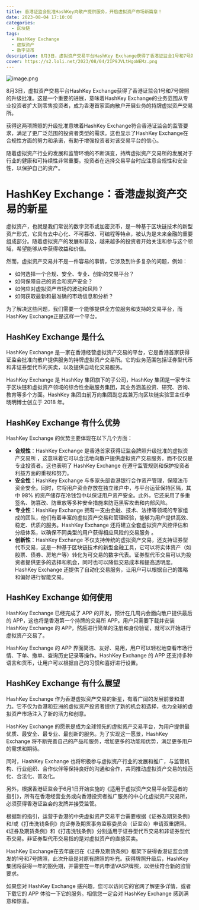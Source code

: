 ```yaml
---
title: 香港证监会批准HashKey向散户提供服务，开启虚拟资产市场新篇章！
date: 2023-08-04 17:10:00
categories:
  - 区块链
tags:
  - HashKey Exchange
  - 虚拟资产
  - 数字货币
description: 8月3日，虚拟资产交易平台HashKey Exchange获得了香港证监会1号和7号牌照的升级批准。这是一个重要的进展，意味着HashKey Exchange的业务范围从专业投资者扩大到零售投资者，成为香港首家面向散户开展业务的持牌虚拟资产交易所。
cover: https://s2.loli.net/2023/08/04/2IP9JVLtHgoWEMz.png
---
```


![image.png](https://s2.loli.net/2023/08/04/cW5JbHaqmoSLKTl.png)

8月3日，虚拟资产交易平台HashKey Exchange获得了香港证监会1号和7号牌照的升级批准。这是一个重要的进展，意味着HashKey Exchange的业务范围从专业投资者扩大到零售投资者，成为香港首家面向散户开展业务的持牌虚拟资产交易所。

获得这两项牌照的升级批准意味着HashKey Exchange符合香港证监会的监管要求，满足了更广泛范围的投资者类型的需求。这也显示了HashKey Exchange在合规性方面的努力和承诺，有助于增强投资者对该交易平台的信心。

随着虚拟资产行业的发展和监管环境的不断演变，持牌虚拟资产交易所的发展对于行业的健康和可持续性非常重要。投资者在选择交易平台时应注意合规性和安全性，以保护自己的资产。

# HashKey Exchange：香港虚拟资产交易的新星

虚拟资产，也就是我们常说的数字货币或加密货币，是一种基于区块链技术的新型资产形式，它具有去中心化、不可篡改、可编程等特点，被认为是未来金融的重要组成部分。随着虚拟资产的发展和普及，越来越多的投资者开始关注和参与这个领域，希望能够从中获得收益和价值。

然而，虚拟资产交易并不是一件容易的事情，它涉及到许多复杂的问题，例如：

- 如何选择一个合规、安全、专业、创新的交易平台？
- 如何保障自己的资金和资产安全？
- 如何应对虚拟资产市场的波动和风险？
- 如何获取最新和最准确的市场信息和分析？

为了解决这些问题，我们需要一个能够提供全方位服务和支持的交易平台，而HashKey Exchange正是这样一个平台。

## HashKey Exchange 是什么

HashKey Exchange 是一家在香港经营虚拟资产交易的平台，它是香港首家获得证监会批准向散户提供服务的持牌虚拟资产交易所。它的业务范围包括证券型代币和非证券型代币的买卖，以及提供自动化交易服务。

HashKey Exchange 是 HashKey 集团旗下的子公司，HashKey 集团是一家专注于区块链和虚拟资产领域的综合性金融服务集团，其业务涵盖投资、研究、咨询、教育等多个方面。HashKey 集团由前万向集团副总裁兼万向区块链实验室主任李晓明博士创立于 2018 年。

## HashKey Exchange 有什么优势

HashKey Exchange 的优势主要体现在以下几个方面：

- **合规性**：HashKey Exchange 是香港首家获得证监会牌照升级批准的虚拟资产交易所   ，这意味着它可以合法地向散户提供虚拟资产交易服务，而不仅仅是专业投资者。这也表明了 HashKey Exchange 在遵守监管规则和保护投资者利益方面的重视和努力。
- **安全性**：HashKey Exchange 与多家头部香港银行合作资产管理，保障法币资金安全。同时，它将用户资金存放在独立账户中，与平台运营保持区隔，其中 98% 的资产储存在冷钱包中以保证用户资产安全。此外，它还采用了多重签名、防篡改、防重放等多种安全措施来防范黑客攻击和内部风险。
- **专业性**：HashKey Exchange 拥有一支由金融、技术、法律等领域的专家组成的团队，他们有着丰富的虚拟资产交易和管理经验，能够为用户提供高效、稳定、优质的服务。HashKey Exchange 还将建立全套虚拟资产风控评估和分级体系，以确保不同类型的用户获得相应风险的交易服务   。
- **创新性**：HashKey Exchange 不仅支持传统的虚拟资产交易，还支持证券型代币交易，这是一种基于区块链技术的新型金融工具，它可以将实体资产（如股票、债券、房地产等）转化为可交易的数字代表。证券型代币交易可以为投资者提供更多的选择和机会，同时也可以降低交易成本和提高透明度。HashKey Exchange 还提供了自动化交易服务，让用户可以根据自己的策略和偏好进行智能交易。

## HashKey Exchange 如何使用

HashKey Exchange 已经完成了 APP 的开发，预计在几周内会面向散户提供最后的 APP，这也将是香港第一个持牌的交易所 APP。用户只需要下载并安装 HashKey Exchange 的 APP，然后进行简单的注册和身份验证，就可以开始进行虚拟资产交易了。

HashKey Exchange 的 APP 界面简洁、友好、易用，用户可以轻松地查看市场行情、下单、撤单、查询历史记录等操作。HashKey Exchange 的 APP 还支持多种语言和货币，让用户可以根据自己的习惯和喜好进行设置。

## HashKey Exchange 有什么展望

HashKey Exchange 作为香港虚拟资产交易的新星，有着广阔的发展前景和潜力。它不仅为香港和亚洲的虚拟资产投资者提供了新的机会和选择，也为全球的虚拟资产市场注入了新的活力和创意。

HashKey Exchange 的愿景是成为全球领先的虚拟资产交易平台，为用户提供最优质、最安全、最专业、最创新的服务。为了实现这一愿景，HashKey Exchange 将不断完善自己的产品和服务，增加更多的功能和优势，满足更多用户的需求和期待。

同时，HashKey Exchange 也将积极参与虚拟资产行业的发展和推广，与监管机构、行业组织、合作伙伴等保持良好的沟通和合作，共同推动虚拟资产交易的规范化、合法化、普及化。


另外，根据香港证监会于6月1日开始实施的《适用于虚拟资产交易平台营运者的指引》，所有在香港经营业务或向香港投资者推广服务的中心化虚拟资产交易所，必须获得香港证监会的发牌并接受监管。

根据新的指引，运营于香港的中央虚拟资产交易平台需要根据《证券及期货条例》和/或《打击洗钱条例》向证券及期货事务监察委员会（证监会）申请双重牌照。《证券及期货条例》和《打击洗钱条例》分别适用于证券型代币交易和非证券型代币交易。非证券型代币交易指的是对虚拟资产的直接买卖。

HashKey Exchange在去年底已在《证券及期货条例》框架下获得香港证监会颁发的1号和7号牌照，此次升级是对原有牌照的补充。获得牌照升级后，HashKey集团将获得一年的豁免期，并需要在一年内申请VASP牌照，以继续符合新的监管要求。



如果您对 HashKey Exchange 感兴趣，您可以访问它的官网了解更多详情，或者下载它的 APP 体验一下它的服务。相信您一定会对 HashKey Exchange 感到满意和惊喜。

